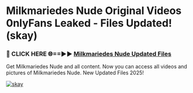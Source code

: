 # Milkmariedes Nude Original Videos 0nlyFans Leaked - Files Updated! (skay)

<h3>🔴 CLICK HERE 🌐==►► <a href="https://tinyurl.com/4mcuefdz" rel="nofollow">Milkmariedes Nude Updated Files</a></h3>

Get Milkmariedes Nude and all content. Now you can access all videos and pictures of Milkmariedes Nude. New Updated Files 2025!

[![skay](https://i.imgur.com/StAQSOY.gif)](https://tinyurl.com/4mcuefdz)
